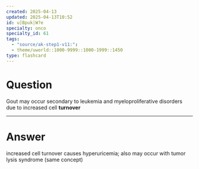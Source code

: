 ```yaml
---
created: 2025-04-13
updated: 2025-04-13T10:52
id: u]Bpuk|W?e
specialty: onco
specialty_id: 61
tags:
  - "source/ak-step1-v11:": 
  - theme/uworld::1000-9999::1000-1999::1450
type: flashcard
---
```


# Question
Gout may occur secondary to leukemia and myeloproliferative disorders due to increased cell **turnover**

---

# Answer
increased cell turnover causes hyperuricemia; also may occur with tumor lysis syndrome (same concept)